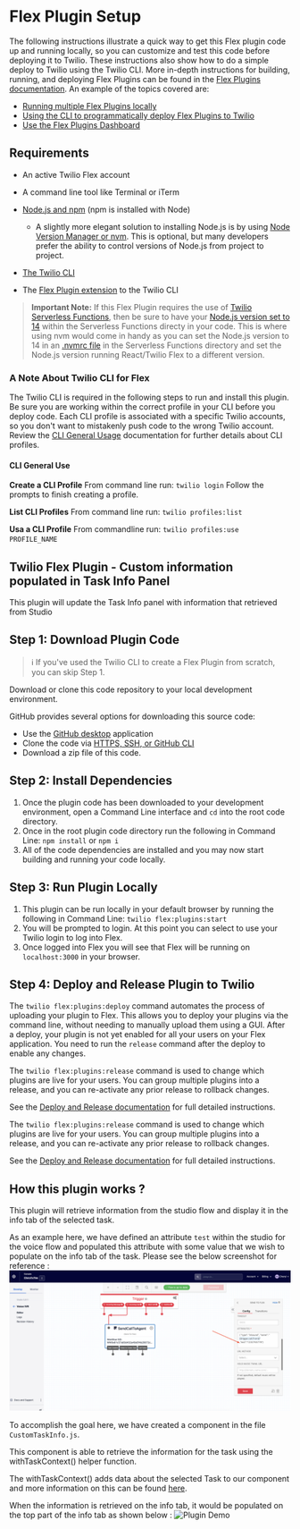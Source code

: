 # Flex Plugin Setup

The following instructions illustrate a quick way to get this Flex plugin code up and running locally, so you can customize and test this code before deploying it to Twilio. These instructions also show how to do a simple deploy to Twilio using the Twilio CLI. More in-depth instructions for building, running, and deploying Flex Plugins can be found in the [Flex Plugins documentation](https://www.twilio.com/docs/flex/developer/plugins). An example of the topics covered are:

- [Running multiple Flex Plugins locally](https://www.twilio.com/docs/flex/developer/plugins/cli/run-multiple-plugins)
- [Using the CLI to programmatically deploy Flex Plugins to Twilio](https://www.twilio.com/docs/flex/developer/plugins/cli/deploy-and-release)
- [Use the Flex Plugins Dashboard](https://www.twilio.com/docs/flex/developer/plugins/dashboard)

## Requirements

- An active Twilio Flex account
- A command line tool like Terminal or iTerm
- [Node.js and npm](https://nodejs.org/en/) (npm is installed with Node)

  - A slightly more elegant solution to installing Node.js is by using [Node Version Manager or nvm](https://github.com/nvm-sh/nvm). This is optional, but many developers prefer the ability to control versions of Node.js from project to project.

- [The Twilio CLI](https://www.twilio.com/docs/twilio-cli/quickstart)

- The [Flex Plugin extension](https://www.twilio.com/docs/twilio-cli/plugins#available-plugins) to the Twilio CLI

> **Important Note:** If this Flex Plugin requires the use of [Twilio Serverless Functions](https://www.twilio.com/docs/runtime/functions), then be sure to have your [Node.js version set to 14](https://www.twilio.com/docs/runtime/runtime-node-upgrade) within the Serverless Functions directy in your code. This is where using nvm would come in handy as you can set the Node.js version to 14 in an [.nvmrc file](https://github.com/nvm-sh/nvm#nvmrc) in the Serverless Functions directory and set the Node.js version running React/Twilio Flex to a different version.

### A Note About Twilio CLI for Flex

The Twilio CLI is required in the following steps to run and install this plugin. Be sure you are working within the correct profile in your CLI before you deploy code. Each CLI profile is associated with a specific Twilio accounts, so you don't want to mistakenly push code to the wrong Twilio account. Review the [CLI General Usage](https://www.twilio.com/docs/twilio-cli/general-usage) documentation for further details about CLI profiles.

#### CLI General Use

**Create a CLI Profile**
From command line run: `twilio login`
Follow the prompts to finish creating a profile.

**List CLI Profiles**
From command line run: `twilio profiles:list`

**Usa a CLI Profile**
From commandline run: `twilio profiles:use PROFILE_NAME`

## Twilio Flex Plugin - Custom information populated in Task Info Panel

This plugin will update the Task Info panel with information that retrieved from Studio

## Step 1: Download Plugin Code

> :information_source: If you've used the Twilio CLI to create a Flex Plugin from scratch, you can skip Step 1.

Download or clone this code repository to your local development environment.

GitHub provides several options for downloading this source code:

- Use the [GitHub desktop](https://desktop.github.com/) application
- Clone the code via [HTTPS, SSH, or GitHub CLI](https://github.com/cherylmj01/plugin-custom-info-tab.git)
- Download a zip file of this code.

## Step 2: Install Dependencies

1. Once the plugin code has been downloaded to your development environment, open a Command Line interface and `cd` into the root code directory.
2. Once in the root plugin code directory run the following in Command Line: `npm install` or `npm i`
3. All of the code dependencies are installed and you may now start building and running your code locally.

## Step 3: Run Plugin Locally

1. This plugin can be run locally in your default browser by running the following in Command Line: `twilio flex:plugins:start`
2. You will be prompted to login. At this point you can select to use your Twilio login to log into Flex.
3. Once logged into Flex you will see that Flex will be running on `localhost:3000` in your browser.

## Step 4: Deploy and Release Plugin to Twilio

The `twilio flex:plugins:deploy` command automates the process of uploading your plugin to Flex. This allows you to deploy your plugins via the command line, without needing to manually upload them using a GUI. After a deploy, your plugin is not yet enabled for all your users on your Flex application. You need to run the `release` command after the deploy to enable any changes.

The `twilio flex:plugins:release` command is used to change which plugins are live for your users. You can group multiple plugins into a release, and you can re-activate any prior release to rollback changes.

See the [Deploy and Release documentation](https://www.twilio.com/docs/flex/developer/plugins/cli/deploy-and-release) for full detailed instructions.

The `twilio flex:plugins:release` command is used to change which plugins are live for your users. You can group multiple plugins into a release, and you can re-activate any prior release to rollback changes.

See the [Deploy and Release documentation](https://www.twilio.com/docs/flex/developer/plugins/cli/deploy-and-release) for full detailed instructions.

## How this plugin works ?

This plugin will retrieve information from the studio flow and display it in the info tab of the selected task.

As an example here, we have defined an attribute `test` within the studio for the voice flow and populated this attribute with some value that we wish to populate on the info tab of the task. Please see the below screenshot for reference :
![Screenshot](./Resources/custom-info-tab.png)

To accomplish the goal here, we have created a component in the file `CustomTaskInfo.js`.

This component is able to retrieve the information for the task using the withTaskContext() helper function.

The withTaskContext() adds data about the selected Task to our component and more information on this can be found [here](https://www.twilio.com/docs/flex/developer/ui/add-component-context).

When the information is retrieved on the info tab, it would be populated on the top part of the info tab as shown below :
![Plugin Demo](./Resources/custom_info_tab.gif)
